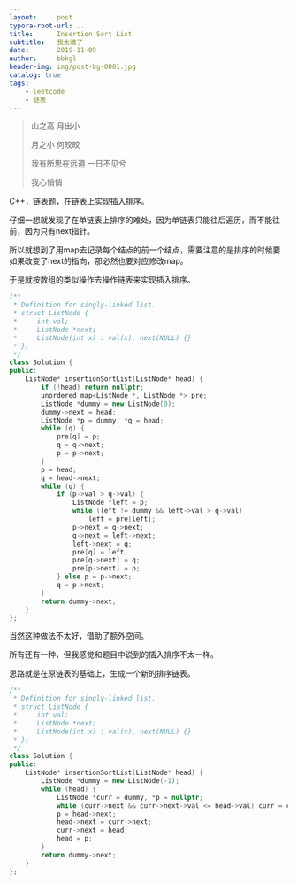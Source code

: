 ```yaml
---
layout:     post
typora-root-url: ..
title:      Insertion Sort List
subtitle:   我太难了
date:       2019-11-09
author:     bbkgl
header-img: img/post-bg-0001.jpg
catalog: true
tags:
    - leetcode
    - 链表
---
```


>山之高 月出小
>
>月之小 何皎皎
>
>我有所思在远道 一日不见兮
>
>我心悄悄

C++，链表题，在链表上实现插入排序。

仔细一想就发现了在单链表上排序的难处，因为单链表只能往后遍历，而不能往前，因为只有next指针。

所以就想到了用map去记录每个结点的前一个结点，需要注意的是排序的时候要如果改变了next的指向，那必然也要对应修改map。

于是就按数组的类似操作去操作链表来实现插入排序。

```cpp
/**
 * Definition for singly-linked list.
 * struct ListNode {
 *     int val;
 *     ListNode *next;
 *     ListNode(int x) : val(x), next(NULL) {}
 * };
 */
class Solution {
public:
    ListNode* insertionSortList(ListNode* head) {
        if (!head) return nullptr;
        unordered_map<ListNode *, ListNode *> pre;
        ListNode *dummy = new ListNode(0);
        dummy->next = head;
        ListNode *p = dummy, *q = head;
        while (q) {
            pre[q] = p;
            q = q->next;
            p = p->next;
        }
        p = head;
        q = head->next;
        while (q) {
            if (p->val > q->val) {
                ListNode *left = p;
                while (left != dummy && left->val > q->val)
                    left = pre[left];
                p->next = q->next;
                q->next = left->next;
                left->next = q;
                pre[q] = left;
                pre[q->next] = q;
                pre[p->next] = p;
            } else p = p->next;
            q = p->next;
        }
        return dummy->next;
    }
};
```

当然这种做法不太好，借助了额外空间。

所有还有一种，但我感觉和题目中说到的插入排序不太一样。

思路就是在原链表的基础上，生成一个新的排序链表。

```cpp
/**
 * Definition for singly-linked list.
 * struct ListNode {
 *     int val;
 *     ListNode *next;
 *     ListNode(int x) : val(x), next(NULL) {}
 * };
 */
class Solution {
public:
    ListNode* insertionSortList(ListNode* head) {
        ListNode *dummy = new ListNode(-1);
        while (head) {
            ListNode *curr = dummy, *p = nullptr;
            while (curr->next && curr->next->val <= head->val) curr = curr->next;
            p = head->next;
            head->next = curr->next;
            curr->next = head;
            head = p;
        }
        return dummy->next;
    }
};
```


